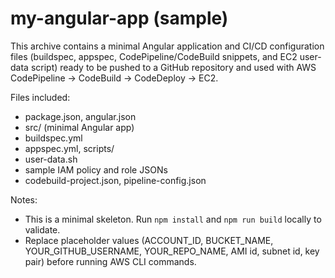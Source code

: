 # my-angular-app (sample)

This archive contains a minimal Angular application and CI/CD configuration files (buildspec, appspec, CodePipeline/CodeBuild snippets, and EC2 user-data script) ready to be pushed to a GitHub repository and used with AWS CodePipeline → CodeBuild → CodeDeploy → EC2.

Files included:
- package.json, angular.json
- src/ (minimal Angular app)
- buildspec.yml
- appspec.yml, scripts/
- user-data.sh
- sample IAM policy and role JSONs
- codebuild-project.json, pipeline-config.json

Notes:
- This is a minimal skeleton. Run `npm install` and `npm run build` locally to validate.
- Replace placeholder values (ACCOUNT_ID, BUCKET_NAME, YOUR_GITHUB_USERNAME, YOUR_REPO_NAME, AMI id, subnet id, key pair) before running AWS CLI commands.
